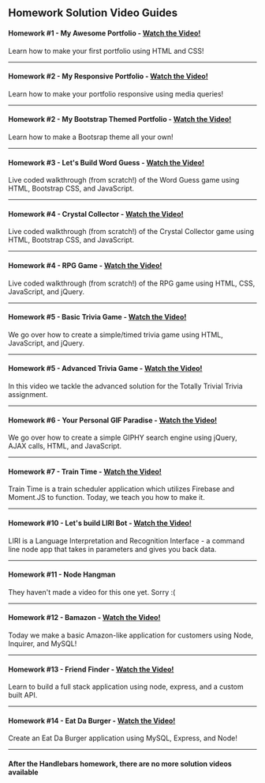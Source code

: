 ## Homework Solution Video Guides

#### Homework #1 - My Awesome Portfolio - [Watch the Video!](https://youtu.be/qMbCiVYQLCU)

Learn how to make your first portfolio using HTML and CSS!

-------------------------------------------------------------------------------------------

#### Homework #2 - My Responsive Portfolio - [Watch the Video!](https://www.youtube.com/watch?v=jF0kIhpX6tk)

Learn how to make your portfolio responsive using media queries!

-------------------------------------------------------------------------------------------

#### Homework #2 - My Bootstrap Themed Portfolio - [Watch the Video!](https://youtu.be/C3cMAcsv1Lg)

Learn how to make a Bootsrap theme all your own!

-------------------------------------------------------------------------------------------

#### Homework #3 - Let's Build Word Guess - [Watch the Video!](https://youtu.be/cgdmOR15cn4)

Live coded walkthrough (from scratch!) of the Word Guess game using HTML, Bootstrap CSS, and JavaScript. 

-------------------------------------------------------------------------------------------

#### Homework #4 - Crystal Collector - [Watch the Video!](https://youtu.be/ki36iUBbCDY)

Live coded walkthrough (from scratch!) of the Crystal Collector game using HTML, Bootstrap CSS, and JavaScript.

-------------------------------------------------------------------------------------------

#### Homework #4 - RPG Game - [Watch the Video!](https://youtu.be/LlHF7o9IFB4)

Live coded walkthrough (from scratch!) of the RPG game using HTML, CSS, JavaScript, and jQuery.

-------------------------------------------------------------------------------------------

#### Homework #5 - Basic Trivia Game - [Watch the Video!](https://www.youtube.com/watch?v=3eWhkc_u5rE)

We go over how to create a simple/timed trivia game using HTML, JavaScript, and jQuery.

-------------------------------------------------------------------------------------------

#### Homework #5 - Advanced Trivia Game - [Watch the Video!](https://www.youtube.com/watch?v=KndV7UxLpnk)

In this video we tackle the advanced solution for the Totally Trivial Trivia assignment.

-------------------------------------------------------------------------------------------

#### Homework #6 - Your Personal GIF Paradise - [Watch the Video!](https://www.youtube.com/watch?v=V67yKAonLa4)

We go over how to create a simple GIPHY search engine using jQuery, AJAX calls, HTML, and JavaScript.

-------------------------------------------------------------------------------------------

#### Homework #7 - Train Time - [Watch the Video!](https://www.youtube.com/watch?v=Dz5iKzwHi0k&index=9)

Train Time is a train scheduler application which utilizes Firebase and Moment.JS to function. Today, we teach you how to make it.

-------------------------------------------------------------------------------------------

#### Homework #10 - Let's build LIRI Bot - [Watch the Video!](https://www.youtube.com/watch?v=1-k08YfQbec)

LIRI is a Language Interpretation and Recognition Interface - a command line node app that takes in parameters and gives you back data.

-------------------------------------------------------------------------------------------

#### Homework #11 - Node Hangman

They haven't made a video for this one yet. Sorry :(

-------------------------------------------------------------------------------------------

#### Homework #12 - Bamazon - [Watch the Video!](https://www.youtube.com/watch?v=oouxVn14qyk)

Today we make a basic Amazon-like application for customers using Node, Inquirer, and MySQL!

-------------------------------------------------------------------------------------------

#### Homework #13 - Friend Finder - [Watch the Video!](https://www.youtube.com/watch?v=1mS5w2KOdcQ)

Learn to build a full stack application using node, express, and a custom built API.

-------------------------------------------------------------------------------------------

#### Homework #14 - Eat Da Burger - [Watch the Video!](https://www.youtube.com/watch?v=pieNMQU3oDw)

Create an Eat Da Burger application using MySQL, Express, and Node!

-------------------------------------------------------------------------------------------

#### After the Handlebars homework, there are no more solution videos available
